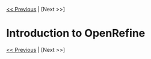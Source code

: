 [<< Previous](DataFind.md) | [Next >>]

# Introduction to OpenRefine

[<< Previous](DataFind.md) | [Next >>]
